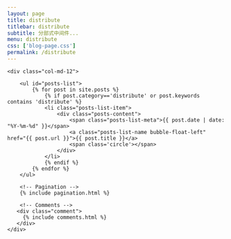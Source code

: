 ```yaml
---
layout: page
title: distribute 
titlebar: distribute
subtitle: 分部式中间件...
menu: distribute
css: ['blog-page.css']
permalink: /distribute
---
```


<div class="row">

    <div class="col-md-12">

        <ul id="posts-list">
            {% for post in site.posts %}
                {% if post.category=='distribute' or post.keywords contains 'distribute' %}
                <li class="posts-list-item">
                    <div class="posts-content">
                        <span class="posts-list-meta">{{ post.date | date: "%Y-%m-%d" }}</span>
                        <a class="posts-list-name bubble-float-left" href="{{ post.url }}">{{ post.title }}</a>
                        <span class='circle'></span>
                    </div>
                </li>
                {% endif %}
            {% endfor %}
        </ul> 

        <!-- Pagination -->
        {% include pagination.html %}

        <!-- Comments -->
       <div class="comment">
         {% include comments.html %}
       </div>
    </div>

</div>
<script>
    $(document).ready(function(){

        // Enable bootstrap tooltip
        $("body").tooltip({ selector: '[data-toggle=tooltip]' });

    });
</script>